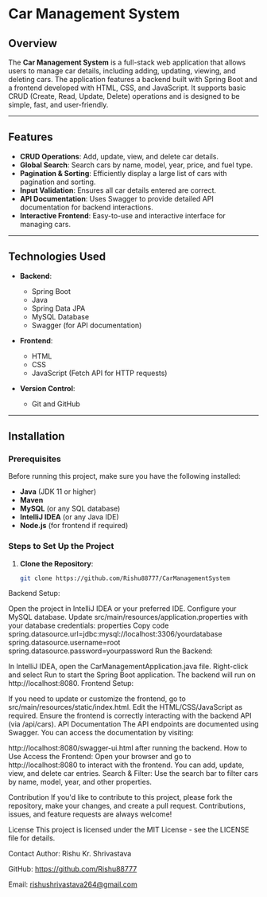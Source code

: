 # Car Management System

## Overview

The **Car Management System** is a full-stack web application that allows users to manage car details, including adding, updating, viewing, and deleting cars. The application features a backend built with Spring Boot and a frontend developed with HTML, CSS, and JavaScript. It supports basic CRUD (Create, Read, Update, Delete) operations and is designed to be simple, fast, and user-friendly.

---

## Features

- **CRUD Operations**: Add, update, view, and delete car details.
- **Global Search**: Search cars by name, model, year, price, and fuel type.
- **Pagination & Sorting**: Efficiently display a large list of cars with pagination and sorting.
- **Input Validation**: Ensures all car details entered are correct.
- **API Documentation**: Uses Swagger to provide detailed API documentation for backend interactions.
- **Interactive Frontend**: Easy-to-use and interactive interface for managing cars.

---

## Technologies Used

- **Backend**: 
  - Spring Boot
  - Java
  - Spring Data JPA
  - MySQL Database
  - Swagger (for API documentation)
  
- **Frontend**:
  - HTML
  - CSS
  - JavaScript (Fetch API for HTTP requests)
  
- **Version Control**: 
  - Git and GitHub

---

## Installation

### Prerequisites

Before running this project, make sure you have the following installed:

- **Java** (JDK 11 or higher)
- **Maven**
- **MySQL** (or any SQL database)
- **IntelliJ IDEA** (or any Java IDE)
- **Node.js** (for frontend if required)

### Steps to Set Up the Project

1. **Clone the Repository**:
   ```bash
   git clone https://github.com/Rishu88777/CarManagementSystem
Backend Setup:

Open the project in IntelliJ IDEA or your preferred IDE.
Configure your MySQL database. Update src/main/resources/application.properties with your database credentials:
properties
Copy code
spring.datasource.url=jdbc:mysql://localhost:3306/yourdatabase
spring.datasource.username=root
spring.datasource.password=yourpassword
Run the Backend:

In IntelliJ IDEA, open the CarManagementApplication.java file.
Right-click and select Run to start the Spring Boot application.
The backend will run on http://localhost:8080.
Frontend Setup:

If you need to update or customize the frontend, go to src/main/resources/static/index.html.
Edit the HTML/CSS/JavaScript as required.
Ensure the frontend is correctly interacting with the backend API (via /api/cars).
API Documentation
The API endpoints are documented using Swagger. You can access the documentation by visiting:

http://localhost:8080/swagger-ui.html after running the backend.
How to Use
Access the Frontend:
Open your browser and go to http://localhost:8080 to interact with the frontend.
You can add, update, view, and delete car entries.
Search & Filter:
Use the search bar to filter cars by name, model, year, and other properties.

Contribution
If you'd like to contribute to this project, please fork the repository, make your changes, and create a pull request. Contributions, issues, and feature requests are always welcome!

License
This project is licensed under the MIT License - see the LICENSE file for details.

Contact
Author: Rishu Kr. Shrivastava

GitHub: https://github.com/Rishu88777

Email: rishushrivastava264@gmail.com
